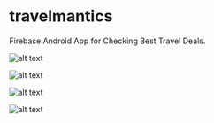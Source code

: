 # travelmantics

Firebase Android App for Checking Best Travel Deals.

![alt text](https://drive.google.com/open?id=1-UdZcx69Fl6bwg6gjZR7pcVPKMcjgIaO)

![alt text](https://drive.google.com/open?id=1-mJ8lrZmy-PiMk0OQIBId99Hy495JKzf)

![alt text](https://drive.google.com/open?id=1-HzyisKbI_PFKWT7rJc9v8dBlLDqC6IF)

![alt text](https://drive.google.com/open?id=1-JcFfjoKXRB3LQldIP8__iYWms4HbfLC)



